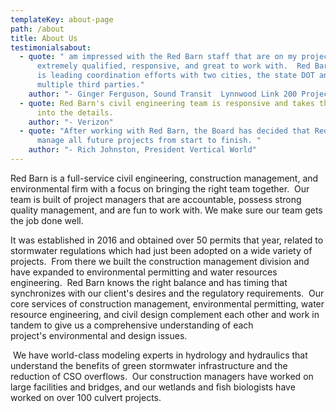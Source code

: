 ```yaml
---
templateKey: about-page
path: /about
title: About Us
testimonialsabout:
  - quote: " am impressed with the Red Barn staff that are on my project.  They are
      extremely qualified, responsive, and great to work with.  Red Barn staff
      is leading coordination efforts with two cities, the state DOT and
      multiple third parties."
    author: "- Ginger Ferguson, Sound Transit  Lynnwood Link 200 Project Manager"
  - quote: Red Barn's civil engineering team is responsive and takes the time to get
      into the details.
    author: "- Verizon"
  - quote: "After working with Red Barn, the Board has decided that Red Barn should
      manage all future projects from start to finish. "
    author: "- Rich Johnston, President Vertical World"
---
```

Red Barn is a full-service civil engineering, construction management, and environmental firm with a focus on bringing the right team together.  Our team is built of project managers that are accountable, possess strong quality management, and are fun to work with. We make sure our team gets the job done well.

​It was established in 2016 and obtained over 50 permits that year, related to stormwater regulations which had just been adopted on a wide variety of projects.  From there we built the construction management division and have expanded to environmental permitting and water resources engineering.  Red Barn knows the right balance and has timing that synchronizes with our client's desires and the regulatory requirements.  Our core services of construction management, environmental permitting, water resource engineering, and civil design complement each other and work in tandem to give us a comprehensive understanding of each project's environmental and design issues.  

 We have world-class modeling experts in hydrology and hydraulics that understand the benefits of green stormwater infrastructure and the reduction of CSO overflows.  Our construction managers have worked on large facilities and bridges, and our wetlands and fish biologists have worked on over 100 culvert projects.